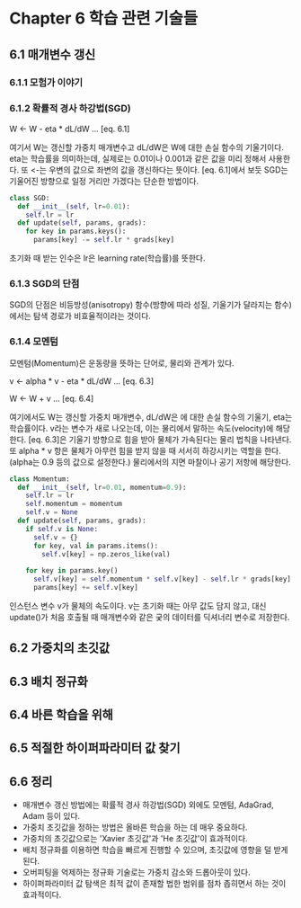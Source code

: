 # Chapter 6 학습 관련 기술들

## 6.1 매개변수 갱신

### 6.1.1 모험가 이야기

### 6.1.2 확률적 경사 하강법(SGD)
W <- W - eta * dL/dW ... [eq. 6.1]

여기서 W는 갱신할 가중치 매개변수고 dL/dW은 W에 대한 손실 함수의 기울기이다. eta는 학습률을 의미하는데, 실제로는 0.01이나 0.001과 같은 값을 미리 정해서 사용한다. 또 <-는 우변의 값으로 좌변의 값을 갱신하다는 뜻이다. [eq. 6.1]에서 보듯 SGD는 기울어진 방향으로 일정 거리만 가겠다는 단순한 방법이다.

```Python
class SGD:
  def __init__(self, lr=0.01):
    self.lr = lr
  def update(self, params, grads):
    for key in params.keys():
      params[key] -= self.lr * grads[key]
```

초기화 때 받는 인수은 lr은 learning rate(학습률)를 뜻한다.

### 6.1.3 SGD의 단점

SGD의 단점은 비등방성(anisotropy) 함수(방향에 따라 성질, 기울기가 달라지는 함수)에서는 탐색 경로가 비효율적이라는 것이다.

### 6.1.4 모멘텀
모멘텀(Momentum)은 운동량을 뜻하는 단어로, 물리와 관계가 있다.

v <- alpha * v - eta * dL/dW ... [eq. 6.3]

W <- W + v ... [eq. 6.4]

여기에서도 W는 갱신할 가중치 매개변수, dL/dW은 에 대한 손실 함수의 기울기, eta는 학습률이다. v라는 변수가 새로 나오는데, 이는 물리에서 말하는 속도(velocity)에 해당한다. [eq. 6.3]은 기울기 방향으로 힘을 받아 물체가 가속된다는 물리 법칙을 나타낸다. 또 alpha * v 항은 물체가 아무런 힘을 받지 않을 때 서서히 하강시키는 역할을 한다. (alpha는 0.9 등의 값으로 설정한다.) 물리에서의 지면 마찰이나 공기 저항에 해당한다.

```Python
class Momentum:
  def __init__(self, lr=0.01, momentum=0.9):
    self.lr = lr
    self.momentum = momentum
    self.v = None
  def update(self, params, grads):
    if self.v is None:
      self.v = {}
      for key, val in params.items():
        self.v[key] = np.zeros_like(val)
    
    for key in params.key()
      self.v[key] = self.momentum * self.v[key] - self.lr * grads[key]
      params[key] += self.v[key]
```

인스턴스 변수 v가 물체의 속도이다. v는 초기화 때는 아무 값도 담지 않고, 대신 update()가 처음 호출될 때 매개변수와 같은 궂의 데이터를 딕셔너리 변수로 저장한다.

## 6.2 가중치의 초깃값

## 6.3 배치 정규화

## 6.4 바른 학습을 위해

## 6.5 적절한 하이퍼파라미터 값 찾기

## 6.6 정리
- 매개변수 갱신 방법에는 확률적 경사 하강법(SGD) 외에도 모멘텀, AdaGrad, Adam 등이 있다.
- 가중치 초깃값을 정하는 방법은 올바른 학습을 하는 데 매우 중요하다.
- 가중치의 초깃값으로는 'Xavier 초깃값'과 'He 초깃값'이 효과적이다.
- 배치 정규화를 이용하면 학습을 빠르게 진행할 수 있으며, 초깃값에 영향을 덜 받게 된다.
- 오버피팅을 억제하는 정규화 기술로는 가중치 감소와 드롭아웃이 있다.
- 하이퍼파라미터 값 탐색은 최적 값이 존재할 법한 범위를 점차 좁히면서 하는 것이 효과적이다.
